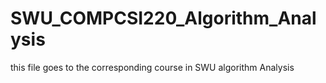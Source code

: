 # SWU_COMPCSI220_Algorithm_Analysis
this file goes to the corresponding course in SWU algorithm Analysis
